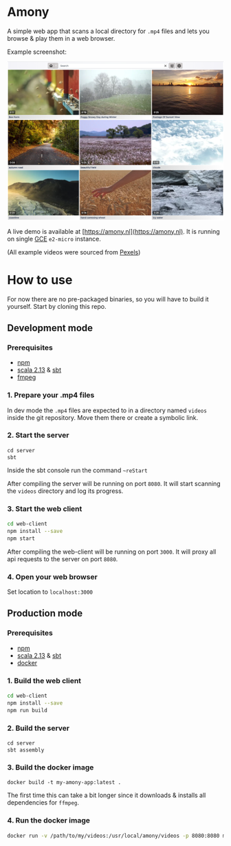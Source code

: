 # Amony

A simple web app that scans a local directory for `.mp4` files and lets you browse & play them in a web browser.

Example screenshot:

![](docs/screenshot-2021-08-27.png)

A live demo is available at [https://amony.nl](https://amony.nl). It is running on single [GCE](https://cloud.google.com/compute/) `e2-micro` instance.

(All example videos were sourced from [Pexels](https://www.pexels.com))

# How to use

For now there are no pre-packaged binaries, so you will have to build it yourself. Start by cloning this repo. 

## Development mode

### Prerequisites
- [npm](https://docs.npmjs.com/downloading-and-installing-node-js-and-npm)
- [scala 2.13](https://scala-lang.org/) & [sbt](https://www.scala-sbt.org/)
- [fmpeg](https://ffmpeg.org/)

### 1. Prepare your .mp4 files

In dev mode the `.mp4` files are expected to in a directory named `videos` inside the git repository. Move them there or create a symbolic link.

### 2. Start the server
```
cd server
sbt
```

Inside the sbt console run the command `~reStart`

After compiling the server will be running on port `8080`. It will start scanning the `videos` directory and log its progress.

### 3. Start the web client
```bash
cd web-client
npm install --save
npm start
```

After compiling the web-client will be running on port `3000`. It will proxy all api requests to the server on port `8080`.

### 4. Open your web browser

Set location to `localhost:3000`


## Production mode

### Prerequisites

- [npm](https://docs.npmjs.com/downloading-and-installing-node-js-and-npm)
- [scala 2.13](https://scala-lang.org/) & [sbt](https://www.scala-sbt.org/)
- [docker](https://www.docker.com/get-started)

### 1. Build the web client

```bash
cd web-client
npm install --save
npm run build
```

### 2. Build the server

```
cd server
sbt assembly
```

### 3. Build the docker image

```
docker build -t my-amony-app:latest .
```

The first time this can take a bit longer since it downloads & installs all dependencies for `ffmpeg`.

### 4. Run the docker image

```bash
docker run -v /path/to/my/videos:/usr/local/amony/videos -p 8080:8080 my-amony-app:latest
```
